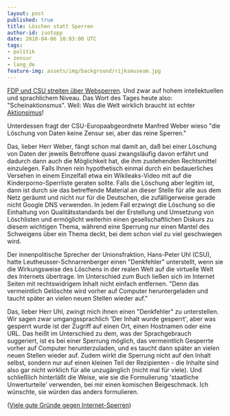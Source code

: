 ```yaml
---
layout: post
published: true
title: Löschen statt Sperren
author-id: isotopp
date: 2010-04-06 10:03:00 UTC
tags:
- politik
- zensur
- lang_de
feature-img: assets/img/background/rijksmuseum.jpg
---
```

<a href='http://www.heise.de/newsticker/meldung/FDP-und-CSU-streiten-ueber-Websperren-970706.html'>FDP und CSU streiten über Websperren</a>. Und zwar auf hohem intellektuellen und sprachlichem Niveau. Das Wort des Tages heute also: "Scheinaktionsmus". Weil: Was die Welt wirklich braucht ist echter <a href='http://de.wikipedia.org/wiki/Aktionismus'>Aktionsimus</a>! 

Unterdessen fragt der CSU-Europaabgeordnete Manfred Weber wieso "die Löschung von Daten keine Zensur sei, aber das reine Sperren."

Das, lieber Herr Weber, fängt schon mal damit an, daß bei einer Löschung von Daten der jeweils Betroffene quasi zwangsläufig davon erfährt und dadurch dann auch die Möglichkeit hat, die ihm zustehenden Rechtsmittel einzulegen. Falls Ihnen rein hypothetisch einmal durch ein bedauerliches Versehen in einem Einzelfall  etwa ein Wikileaks-Video mit auf die Kinderporno-Sperrliste geraten sollte. Falls die Löschung aber legitim ist, dann ist durch sie das betreffende Material an dieser Stelle für alle aus dem Netz geräumt und nicht nur für die Deutschen, die zufälligerweise gerade nicht Google DNS verwenden. In jedem Fall erzwingt die Löschung so die Einhaltung von Qualitätsstandards bei der Erstellung und Umsetzung von Löschlisten und ermöglicht weiterhin einen gesellschaftlichen Diskurs zu diesem wichtigen Thema, während eine Sperrung nur einen Mantel des Schweigens über ein Thema deckt, bei dem schon viel zu viel geschwiegen wird.

Der innenpolitische Sprecher der Unionsfraktion, Hans-Peter Uhl (CSU), hatte Leutheusser-Schnarrenberger einen "Denkfehler" unterstellt, wenn sie die Wirkungsweise des Löschens in der realen Welt auf die virtuelle Welt des Internets übertrage. Im Unterschied zum Buch ließen sich im Internet Seiten mit rechtswidrigem Inhalt nicht einfach entfernen. "Denn das vermeintlich Gelöschte wird vorher auf Computer heruntergeladen und taucht später an vielen neuen Stellen wieder auf."

Das, lieber Herr Uhl, zwingt mich ihnen einen "Denkfehler" zu unterstellen. Wir sagen zwar umgangssprachlich 'Der Inhalt wurde gesperrt', aber was gesperrt wurde ist der Zugriff auf einen Ort, einen Hostnamen oder eine URL. Das heißt im Unterschied zu dem, was der Sprachgebrauch suggeriert, ist es bei einer Sperrung möglich, das vermeintlich Gesperrte vorher auf Computer herunterzuladen, und es taucht dann später an vielen neuen Stellen wieder auf. Zudem wirkt die Sperrung nicht auf den Inhalt selbst, sondern nur auf einen kleinen Teil der Rezipienten - die Inhalte sind also gar nicht wirklich für alle unzugänglich (nicht mal für viele). Und schließlich hinterläßt die Weise, wie sie die Formulierung 'staatliche Unwerturteile' verwenden, bei mir einen komischen Beigeschmack. Ich wünschte, sie würden das anders formulieren.

(<a href='http://ak-zensur.de/gruende/'>Viele gute Gründe gegen Internet-Sperren</a>)
